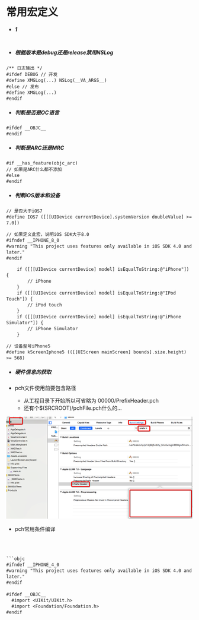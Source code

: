 # 常用宏定义

- ##### 1

```objc

```

- ##### 根据版本是debug还是release禁用NSLog

```objc
/** 日志输出 */
#ifdef DEBUG // 开发
#define XMGLog(...) NSLog(__VA_ARGS__)
#else // 发布
#define XMGLog(...)
#endif
```
- ##### 判断是否是OC语言
```objc
#ifdef __OBJC__
#endif
```
- ##### 判断是ARC还是MRC
```objc
#if __has_feature(objc_arc)
// 如果是ARC什么都不添加
#else
#endif
```

- ##### 判断iOS版本和设备
```objc
// 是否大于iOS7
#define IOS7 ([[[UIDevice currentDevice].systemVersion doubleValue] >= 7.0])
```
```objc
// 如果定义此宏，说明iOS SDK大于8.0
#ifndef __IPHONE_8_0
#warning "This project uses features only available in iOS SDK 4.0 and later."
#endif
```
```objc
    if ([[[UIDevice currentDevice] model] isEqualToString:@"iPhone"]) {
        // iPhone
    }
    if ([[[UIDevice currentDevice] model] isEqualToString:@"IPod Touch"]) {
        // iPod touch
    }
    if ([[[UIDevice currentDevice] model] isEqualToString:@"iPhone Simulator"]) {
        // iPhone Simulator
    }
```
```objc
// 设备型号iPhone5
#define kScreenIphone5 (([[UIScreen mainScreen] bounds].size.height) >= 568)
```
- ##### 硬件信息的获取


- pch文件使用前要包含路径
    - 从工程目录下开始所以可省略为 00000/PrefixHeader.pch
    - 还有个$(SRCROOT)/pchFile.pch什么的...

![](pch设置.png)


- pch常用条件编译

```objc



```objc
#ifndef __IPHONE_4_0
#warning "This project uses features only available in iOS SDK 4.0 and later."
#endif

#ifdef __OBJC__
  #import <UIKit/UIKit.h>
  #import <Foundation/Foundation.h>
#endif
```
